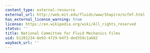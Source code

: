 ```yaml
---
content_type: external-resource
external_url: http://web.mit.edu/fluids/www/Shapiro/ncfmf.html
has_external_license_warning: true
license: https://en.wikipedia.org/wiki/All_rights_reserved
status: ''
title: National Committee for Fluid Mechanics Films
uid: b1201234-8e93-4729-b4f3-ded359c1a682
wayback_url: ''
---
```

